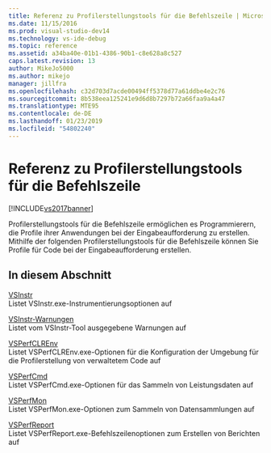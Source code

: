 ```yaml
---
title: Referenz zu Profilerstellungstools für die Befehlszeile | Microsoft-Dokumentation
ms.date: 11/15/2016
ms.prod: visual-studio-dev14
ms.technology: vs-ide-debug
ms.topic: reference
ms.assetid: a34ba40e-01b1-4386-90b1-c8e628a8c527
caps.latest.revision: 13
author: MikeJo5000
ms.author: mikejo
manager: jillfra
ms.openlocfilehash: c32d703d7acde00494ff5378d77a61ddbe4e2c76
ms.sourcegitcommit: 8b538eea125241e9d6d8b7297b72a66faa9a4a47
ms.translationtype: MTE95
ms.contentlocale: de-DE
ms.lasthandoff: 01/23/2019
ms.locfileid: "54802240"
---
```

# <a name="command-line-profiling-tools-reference"></a>Referenz zu Profilerstellungstools für die Befehlszeile
[!INCLUDE[vs2017banner](../includes/vs2017banner.md)]

Profilerstellungstools für die Befehlszeile ermöglichen es Programmierern, die Profile ihrer Anwendungen bei der Eingabeaufforderung zu erstellen. Mithilfe der folgenden Profilerstellungstools für die Befehlszeile können Sie Profile für Code bei der Eingabeaufforderung erstellen.  
  
## <a name="in-this-section"></a>In diesem Abschnitt  
 [VSInstr](../profiling/vsinstr.md)  
 Listet VSInstr.exe-Instrumentierungsoptionen auf  
  
 [VSInstr-Warnungen](../profiling/vsinstr-warnings.md)  
 Listet vom VSInstr-Tool ausgegebene Warnungen auf  
  
 [VSPerfCLREnv](../profiling/vsperfclrenv.md)  
 Listet VSPerfCLREnv.exe-Optionen für die Konfiguration der Umgebung für die Profilerstellung von verwaltetem Code auf  
  
 [VSPerfCmd](../profiling/vsperfcmd.md)  
 Listet VSPerfCmd.exe-Optionen für das Sammeln von Leistungsdaten auf  
  
 [VSPerfMon](../profiling/vsperfmon.md)  
 Listet VSPerfMon.exe-Optionen zum Sammeln von Datensammlungen auf  
  
 [VSPerfReport](../profiling/vsperfreport.md)  
 Listet VSPerfReport.exe-Befehlszeilenoptionen zum Erstellen von Berichten auf

